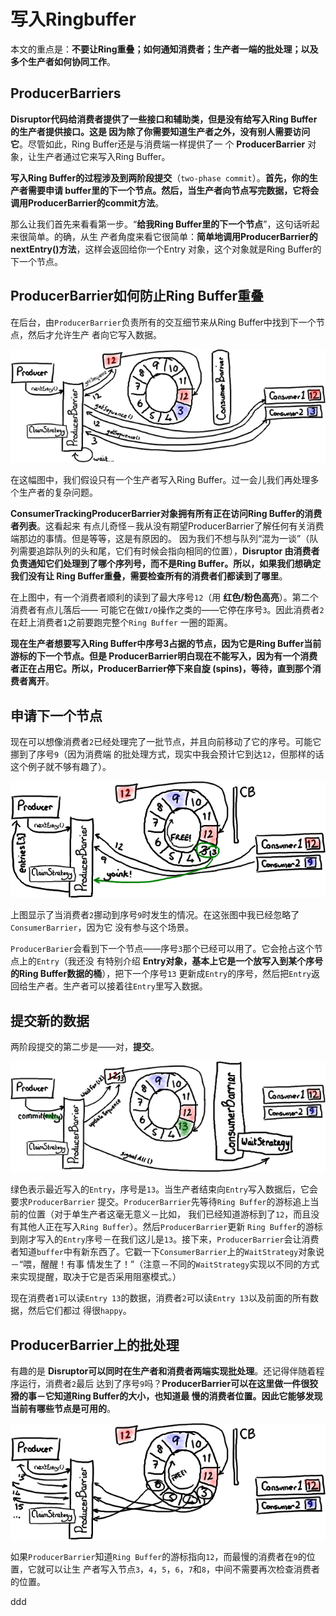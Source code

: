 写入Ringbuffer
================================================================================
本文的重点是：**不要让Ring重叠；如何通知消费者；生产者一端的批处理；以及多个生产者如何协同工作**。

## ProducerBarriers
**Disruptor代码给消费者提供了一些接口和辅助类，但是没有给写入Ring Buffer的生产者提供接口。这是
因为除了你需要知道生产者之外，没有别人需要访问它**。尽管如此，Ring Buffer还是与消费端一样提供了一
个 **ProducerBarrier** 对象，让生产者通过它来写入Ring Buffer。

**写入Ring Buffer的过程涉及到两阶段提交**（`two-phase commit`）。**首先，你的生产者需要申请
buffer里的下一个节点。然后，当生产者向节点写完数据，它将会调用ProducerBarrier的commit方法**。

那么让我们首先来看看第一步。“**给我Ring Buffer里的下一个节点**”，这句话听起来很简单。的确，从生
产者角度来看它很简单：**简单地调用ProducerBarrier的nextEntry()方法**，这样会返回给你一个Entry
对象，这个对象就是Ring Buffer的下一个节点。

## ProducerBarrier如何防止Ring Buffer重叠
在后台，由`ProducerBarrier`负责所有的交互细节来从Ring Buffer中找到下一个节点，然后才允许生产
者向它写入数据。

![Ringbuffer生产者图1](img/7.png)

在这幅图中，我们假设只有一个生产者写入Ring Buffer。过一会儿我们再处理多个生产者的复杂问题。

**ConsumerTrackingProducerBarrier对象拥有所有正在访问Ring Buffer的消费者列表**。这看起来
有点儿奇怪－我从没有期望ProducerBarrier了解任何有关消费端那边的事情。但是等等，这是有原因的。
因为我们不想与队列“混为一谈”（队列需要追踪队列的头和尾，它们有时候会指向相同的位置），**Disruptor
由消费者负责通知它们处理到了哪个序列号，而不是Ring Buffer。所以，如果我们想确定我们没有让
Ring Buffer重叠，需要检查所有的消费者们都读到了哪里**。

在上图中，有一个消费者顺利的读到了最大序号`12`（用 **红色/粉色高亮**）。第二个消费者有点儿落后——
可能它在做`I/O`操作之类的——它停在序号`3`。因此消费者`2`在赶上消费者`1`之前要跑完整个`Ring Buffer`
一圈的距离。

**现在生产者想要写入Ring Buffer中序号3占据的节点，因为它是Ring Buffer当前游标的下一个节点。但是
ProducerBarrier明白现在不能写入，因为有一个消费者正在占用它。所以，ProducerBarrier停下来自旋
(spins)，等待，直到那个消费者离开**。

## 申请下一个节点
现在可以想像消费者`2`已经处理完了一批节点，并且向前移动了它的序号。可能它挪到了序号`9`（因为消费端
的批处理方式，现实中我会预计它到达`12`，但那样的话这个例子就不够有趣了）。

![Ringbuffer生产者图2](img/8.png)

上图显示了当消费者`2`挪动到序号`9`时发生的情况。在这张图中我已经忽略了`ConsumerBarrier`，因为它
没有参与这个场景。

`ProducerBarier`会看到下一个节点——序号`3`那个已经可以用了。它会抢占这个节点上的`Entry`（我还没
有特别介绍 **Entry对象，基本上它是一个放写入到某个序号的Ring Buffer数据的桶**），把下一个序号`13`
更新成`Entry`的序号，然后把`Entry`返回给生产者。生产者可以接着往`Entry`里写入数据。

## 提交新的数据
两阶段提交的第二步是——对，**提交**。

![Ringbuffer生产者图3](img/9.png)

绿色表示最近写入的`Entry`，序号是`13`。当生产者结束向`Entry`写入数据后，它会要求`ProducerBarrier`
提交。`ProducerBarrier`先等待`Ring Buffer`的游标追上当前的位置（对于单生产者这毫无意义－比如，
我们已经知道游标到了`12`，而且没有其他人正在写入`Ring Buffer`）。然后`ProducerBarrier`更新
`Ring Buffer`的游标到刚才写入的`Entry`序号－在我们这儿是`13`。接下来，`ProducerBarrier`会让消费
者知道`buffer`中有新东西了。它戳一下`ConsumerBarrier`上的`WaitStrategy`对象说－“喂，醒醒！有事
情发生了！”（注意－不同的`WaitStrategy`实现以不同的方式来实现提醒，取决于它是否采用阻塞模式。）

现在消费者`1`可以读`Entry 13`的数据，消费者`2`可以读`Entry 13`以及前面的所有数据，然后它们都过
得很`happy`。

## ProducerBarrier上的批处理
有趣的是 **Disruptor可以同时在生产者和消费者​两端实现批处理**。还记得伴随着程序运行，消费者`2`最后
达到了序号`9`吗？**ProducerBarrier可以在这里做一件很狡猾的事－它知道Ring Buffer的大小，也知道最
慢的消费者位置。因此它能够发现当前有哪些节点是可用的**。

![Ringbuffer生产者图4](img/10.png)

如果`ProducerBarrier`知道`Ring Buffer`的游标指向`12`，而最慢的消费者在`9`的位置，它就可以让生
产者写入节点`3`，`4`，`5`，`6`，`7`和`8`，中间不需要再次检查消费者的位置。








































ddd
